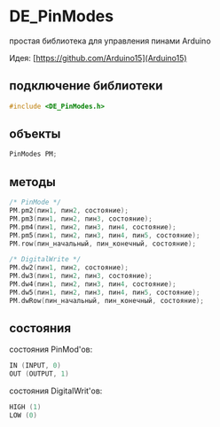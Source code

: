 # DE_PinModes
простая библиотека для управления пинами Arduino

Идея: [https://github.com/Arduino15](Arduino15)

## подключение библиотеки
```cpp
#include <DE_PinModes.h>
```
## объекты
```cpp
PinModes PM;
```
## методы
```cpp
/* PinMode */
PM.pm2(пин1, пин2, состояние);
PM.pm3(пин1, пин2, пин3, состояние);
PM.pm4(пин1, пин2, пин3, пин4, состояние);
PM.pm5(пин1, пин2, пин3, пин4, пин5, состояние);
PM.row(пин_начальный, пин_конечный, состояние);

/* DigitalWrite */
PM.dw2(пин1, пин2, состояние);
PM.dw3(пин1, пин2, пин3, состояние);
PM.dw4(пин1, пин2, пин3, пин4, состояние);
PM.dw5(пин1, пин2, пин3, пин4, пин5, состояние);
PM.dwRow(пин_начальный, пин_конечный, состояние);
```
## состояния
состояния PinMod'ов:
```cpp
IN (INPUT, 0)
OUT (OUTPUT, 1)
```
состояния DigitalWrit'ов:
```cpp
HIGH (1)
LOW (0)
```
